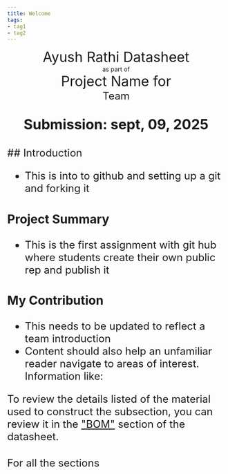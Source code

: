 ```yaml
---
title: Welcome
tags:
- tag1
- tag2
---
```

<center>
<font size= "6"> Ayush Rathi Datasheet</font><br>
as part of<br>
<font size= "6"> Project Name
for<br>
<font size= "5"> Team  </font><br>

**Submission: sept, 09, 2025**
</center>
<font size= "5">  
## Introduction

* This is into to github and setting up a git and forking it 

### Project Summary

* This is the first assignment with git hub where students create their own public rep and publish it




### My Contribution

* This needs to be updated to reflect a team introduction
* Content should also help an unfamiliar reader navigate to areas of interest. Information like:

To review the details listed of the material used to construct the subsection, you can review it in the ["BOM"](https://embedded-systems-design.github.io/EGR304DataSheetTemplate/03-BOM/BOM/) section of the datasheet.

For all the sections
 </font><br>
